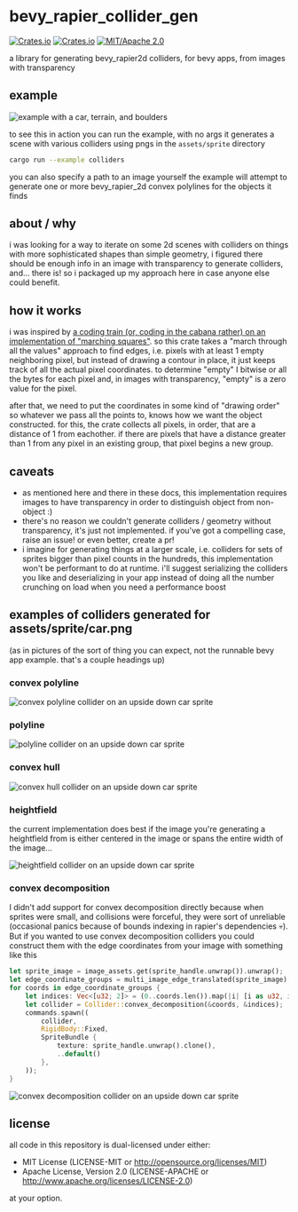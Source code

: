 # bevy_rapier_collider_gen

[![Crates.io](<https://img.shields.io/crates/v/bevy_rapier_collider_gen.svg>)](<https://crates.io/crates/bevy_rapier_collider_gen>)
[![Crates.io](<https://img.shields.io/crates/d/bevy_rapier_collider_gen.svg>)](<https://crates.io/crates/bevy_rapier_collider_gen>)
[![MIT/Apache 2.0](<https://img.shields.io/badge/license-MIT%2FApache-blue.svg>)](<https://github.com/shnewto/bevy_rapier_collider_gen#license>)

a library for generating bevy_rapier2d colliders, for bevy apps, from images with transparency

## example

![example with a car, terrain, and boulders](<https://github.com/shnewto/bevy_rapier_collider_gen/blob/main/img/example-default.png?raw=true>)

to see this in action you can run the example, with no args it generates a scene with various colliders using pngs in the `assets/sprite` directory

```sh
cargo run --example colliders
```

you can also specify a path to an image yourself the example will attempt to generate one or more bevy_rapier_2d convex polylines for the objects it finds

## about / why

i was looking for a way to iterate on some 2d scenes with colliders on things with more sophisticated shapes than simple
geometry, i figured there should be enough info in an image with transparency to generate colliders, and... there is! so i
packaged up my approach here in case anyone else could benefit.

## how it works

i was inspired by [a coding train (or, coding in the cabana rather) on an implementation of "marching squares"](<https://youtu.be/0ZONMNUKTfU>).
so this crate takes a "march through all the values" approach to find edges, i.e. pixels with at least 1 empty neighboring pixel, but
instead of drawing a contour in place, it just keeps track of all the actual pixel coordinates. to determine "empty" I bitwise
or all the bytes for each pixel and, in images with transparency, "empty" is a zero value for the pixel.

after that, we need to put the coordinates in some kind of "drawing order" so whatever we pass all the points to, knows how we want the object constructed. for this, the
crate collects all pixels, in order, that are a distance of 1 from eachother. if there are pixels that have a distance greater than 1
from any pixel in an existing group, that pixel begins a new group.

## caveats

- as mentioned here and there in these docs, this implementation requires images to have transparency in order to distinguish object from non-object :)
- there's no reason we couldn't generate colliders / geometry without transparency, it's just not implemented. if you've got a compelling case, raise an issue! or even better, create a pr!
- i imagine for generating things at a larger scale, i.e. colliders for sets of sprites bigger than pixel counts in the hundreds, this implementation won't be performant to do at runtime. i'll suggest serializing the colliders you like and deserializing in your app instead of doing all the number crunching on load when you need a performance boost

## examples of colliders generated for assets/sprite/car.png

(as in pictures of the sort of thing you can expect, not the runnable bevy app example. that's a couple headings up)

### convex polyline

![convex polyline collider on an upside down car sprite](<https://github.com/shnewto/bevy_rapier_collider_gen/blob/main/img/convex-polyline.png?raw=true>)

### polyline

![polyline collider on an upside down car sprite](<https://github.com/shnewto/bevy_rapier_collider_gen/blob/main/img/polyline.png?raw=true>)

### convex hull

![convex hull collider on an upside down car sprite](<https://github.com/shnewto/bevy_rapier_collider_gen/blob/main/img/convex-hull.png?raw=true>)

### heightfield

the current implementation does best if the image you're generating a heightfield from is either centered in the image
or spans the entire width of the image...

![heightfield collider on an upside down car sprite](<https://github.com/shnewto/bevy_rapier_collider_gen/blob/main/img/heightfield.png?raw=true>)

### convex decomposition

I didn't add support for convex decomposition directly because when sprites were small, and collisions were forceful, they were sort of unreliable (occasional panics because of bounds indexing in rapier's dependencies 💀). But if you wanted to use
convex decomposition colliders you could construct them with the edge coordinates from your image with something like this

```rust
let sprite_image = image_assets.get(sprite_handle.unwrap()).unwrap();
let edge_coordinate_groups = multi_image_edge_translated(sprite_image);
for coords in edge_coordinate_groups {
    let indices: Vec<[u32; 2]> = (0..coords.len()).map(|i| [i as u32, i as u32]).collect();
    let collider = Collider::convex_decomposition(&coords, &indices);
    commands.spawn((
        collider,
        RigidBody::Fixed,
        SpriteBundle {
            texture: sprite_handle.unwrap().clone(),
            ..default()
        },
    ));
}
```

![convex decomposition collider on an upside down car sprite](<https://github.com/shnewto/bevy_rapier_collider_gen/blob/main/img/convex-decomposition.png?raw=true>)

## license

all code in this repository is dual-licensed under either:

- MIT License (LICENSE-MIT or <http://opensource.org/licenses/MIT>)
- Apache License, Version 2.0 (LICENSE-APACHE or <http://www.apache.org/licenses/LICENSE-2.0>)

at your option.
